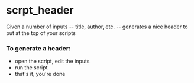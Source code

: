 # scrpt_header
Given a number of inputs -- title, author, etc. -- generates a nice header to put at the top of your scripts

### To generate a header:
- open the script, edit the inputs
- run the script
- that's it, you're done

